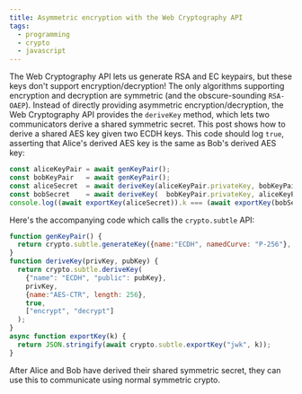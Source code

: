 ```yaml
---
title: Asymmetric encryption with the Web Cryptography API
tags:
  - programming
  - crypto
  - javascript
---
```


The Web Cryptography API lets us generate RSA and EC keypairs,
but these keys don't support encryption/decryption!
The only algorithms supporting encryption and decryption
are symmetric (and the obscure-sounding `RSA-OAEP`).
Instead of directly providing asymmetric encryption/decryption,
the Web Cryptography API provides the `deriveKey` method,
which lets two communicators derive a shared symmetric secret.
This post shows how to derive a shared AES key
given two ECDH keys.
This code should log `true`,
asserting that Alice's derived AES key
is the same as Bob's derived AES key:

```js
const aliceKeyPair = await genKeyPair();
const bobKeyPair   = await genKeyPair();
const aliceSecret  = await deriveKey(aliceKeyPair.privateKey, bobKeyPair.publicKey  );
const bobSecret    = await deriveKey(  bobKeyPair.privateKey, aliceKeyPair.publicKey);
console.log((await exportKey(aliceSecret)).k === (await exportKey(bobSecret)).k);
```

Here's the accompanying code which calls the `crypto.subtle` API:

```js
function genKeyPair() {
  return crypto.subtle.generateKey({name:"ECDH", namedCurve: "P-256"}, true, ["deriveKey"]);
}
function deriveKey(privKey, pubKey) {
  return crypto.subtle.deriveKey(
    {"name": "ECDH", "public": pubKey},
    privKey,
    {name:"AES-CTR", length: 256},
    true,
    ["encrypt", "decrypt"]
  );
}
async function exportKey(k) {
  return JSON.stringify(await crypto.subtle.exportKey("jwk", k));
}
```

After Alice and Bob have derived their shared symmetric secret,
they can use this to communicate using normal symmetric crypto.

<script>
  function genKeyPair() {
    return crypto.subtle.generateKey({name:"ECDH", namedCurve: "P-256"}, true, ["deriveKey"]);
  }
  function deriveKey(privKey, pubKey) {
    return crypto.subtle.deriveKey(
      {"name": "ECDH", "public": pubKey},
      privKey,
      {name:"AES-CTR", length: 256},
      true,
      ["encrypt", "decrypt"]
    );
  }
  async function exportKey(k) {
    return JSON.stringify(await crypto.subtle.exportKey("jwk", k));
  }
  (async function() {
    const aliceKeyPair = await genKeyPair();
    const bobKeyPair   = await genKeyPair();
    const aliceSecret  = await deriveKey(aliceKeyPair.privateKey, bobKeyPair.publicKey  );
    const bobSecret    = await deriveKey(  bobKeyPair.privateKey, aliceKeyPair.publicKey);
    console.log((await exportKey(aliceSecret)).k === (await exportKey(bobSecret)).k);
  })();
</script>
